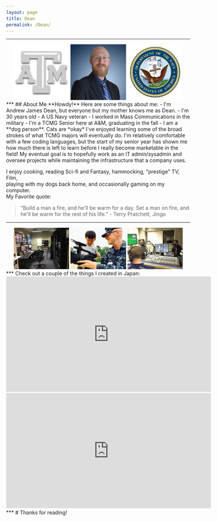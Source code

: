 ```yaml
---
layout: page
title: Dean
permalink: /Dean/
---
```


***  
<center>
    <img src="/assets/img/Dean/Tamu.png" alt="Gig'em!" style="width:30%;">
		<img src="/assets/img/Dean/Headshot.jpg" alt="Look at me, all snazzy-like" style="width:30%;">
		<img src="/assets/img/Dean/USN.png" alt="Hooyah Navy!" style="width:30%;">
</center>
***  
## About Me  
**Howdy!** Here are some things about me:  
- I'm Andrew James Dean, but everyone but my mother knows me as Dean.  
- I'm 30 years old  
- A US Navy veteran  
- I worked in Mass Communications in the military  
- I'm a TCMG Senior here at A&M, graduating in the fall  
- I am a **dog person**. Cats are *okay*  
I've enjoyed learning some of the broad strokes of what TCMG majors will eventually do.  
I'm relatively comfortable with a few coding languages, but the start of my senior year  
has shown me how much there is left to learn before I really become marketable in the field!  
My eventual goal is to hopefully work as an IT admin/sysadmin and oversee projects while  
maintaining the infrastructure that a company uses.  

I enjoy cooking, reading Sci-fi and Fantasy, hammocking, "prestige" TV, Film,  
playing with my dogs back home, and occasionally gaming on my computer.  
My Favorite quote:  
> “Build a man a fire, and he'll be warm for a day. Set a man on fire, and he'll be warm for the rest of his life.”
 \- Terry Pratchett, Jingo

***  
<center>
    <img src="/assets/img/Dean/TVServer.JPG" alt="The Server room responsible for all local broadcasts!" style="width:30%;">
		<img src="/assets/img/Dean/Shoot.JPG" alt="Sasebo orphanage news story shoot" style="width:30%;">
		<img src="/assets/img/Dean/Radio.JPG" alt="Radio Studio - shh! We're live." style="width:30%;">
</center>
***  
Check out a couple of the things I created in Japan:  

<iframe width="560" height="315" src="https://www.youtube.com/embed/y1O7XXm_nYM" title="YouTube video player" frameborder="0" allow="accelerometer; autoplay; clipboard-write; encrypted-media; gyroscope; picture-in-picture" allowfullscreen></iframe>

<iframe width="560" height="315" src="https://www.youtube.com/embed/8GtoIR7v5aA" title="YouTube video player" frameborder="0" allow="accelerometer; autoplay; clipboard-write; encrypted-media; gyroscope; picture-in-picture" allowfullscreen></iframe>
***  
# Thanks for reading!

